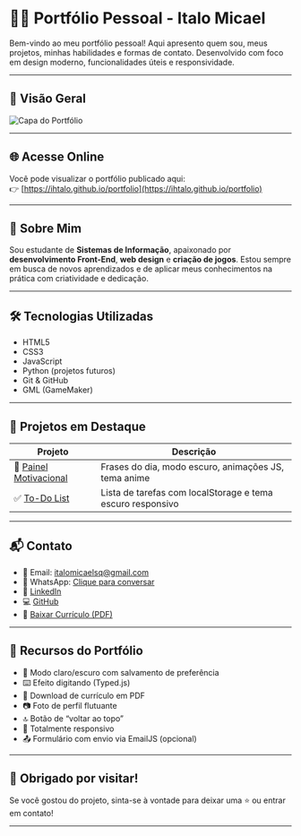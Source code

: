 # 🧑‍💻 Portfólio Pessoal - Italo Micael

Bem-vindo ao meu portfólio pessoal! Aqui apresento quem sou, meus projetos, minhas habilidades e formas de contato. Desenvolvido com foco em design moderno, funcionalidades úteis e responsividade.

---

## 📸 Visão Geral

![Capa do Portfólio](assets/capa.png)

---

## 🌐 Acesse Online

Você pode visualizar o portfólio publicado aqui:  
👉 [https://ihtalo.github.io/portfolio](https://ihtalo.github.io/portfolio)

---

## 🧠 Sobre Mim

Sou estudante de **Sistemas de Informação**, apaixonado por **desenvolvimento Front-End**, **web design** e **criação de jogos**. Estou sempre em busca de novos aprendizados e de aplicar meus conhecimentos na prática com criatividade e dedicação.

---

## 🛠️ Tecnologias Utilizadas

- HTML5  
- CSS3  
- JavaScript  
- Python (projetos futuros)  
- Git & GitHub  
- GML (GameMaker)

---

## 📂 Projetos em Destaque

| Projeto                  | Descrição                                                                 |
|--------------------------|---------------------------------------------------------------------------|
| 🎯 [Painel Motivacional](https://github.com/Ihtalo/Painel-Motivacional-2025) | Frases do dia, modo escuro, animações JS, tema anime              |
| ✅ [To-Do List](https://github.com/Ihtalo/To-do-List-)                    | Lista de tarefas com localStorage e tema escuro responsivo       |

---

## 📬 Contato

- 📧 Email: italomicaelsq@gmail.com  
- 📱 WhatsApp: [Clique para conversar](https://wa.me/5598992372997)  
- 🔗 [LinkedIn](https://www.linkedin.com/in/italo-micael-54a9032aa)  
- 💻 [GitHub](https://github.com/Ihtalo)  
- 📄 [Baixar Currículo (PDF)](assets/curriculo-italo.pdf)

---

## 📌 Recursos do Portfólio

- 🌙 Modo claro/escuro com salvamento de preferência
- ⌨️ Efeito digitando (Typed.js)
- 💾 Download de currículo em PDF
- 📷 Foto de perfil flutuante
- 🔝 Botão de “voltar ao topo”
- 📱 Totalmente responsivo
- 📤 Formulário com envio via EmailJS (opcional)

---

## 🚀 Obrigado por visitar!

Se você gostou do projeto, sinta-se à vontade para deixar uma ⭐ ou entrar em contato!

---
